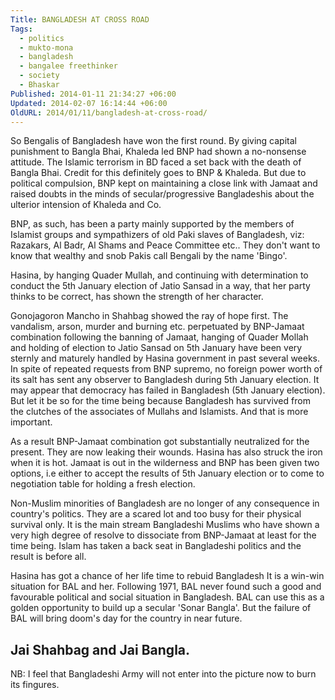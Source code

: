 ```yaml
---
Title: BANGLADESH AT CROSS ROAD
Tags:
  - politics
  - mukto-mona
  - bangladesh
  - bangalee freethinker
  - society
  - Bhaskar
Published: 2014-01-11 21:34:27 +06:00
Updated: 2014-02-07 16:14:44 +06:00
OldURL: 2014/01/11/bangladesh-at-cross-road/
---
```


So Bengalis of Bangladesh have won the first round. By giving capital punishment to Bangla Bhai, Khaleda led BNP had shown a no-nonsense attitude. The Islamic terrorism in BD faced a set back with the death of Bangla Bhai. Credit for this definitely goes to BNP &amp; Khaleda. But due to political compulsion, BNP kept on maintaining a close link with Jamaat and raised doubts in the minds of secular/progressive Bangladeshis about the ulterior intension of Khaleda and Co. 

BNP, as such, has been a party mainly supported by the members of Islamist groups and sympathizers of old Paki slaves of Bangladesh, viz: Razakars, Al Badr, Al Shams and Peace Committee etc.. They don't want to know that wealthy and snob Pakis call Bengali by the name 'Bingo'.

Hasina, by hanging Quader Mullah, and continuing with determination to conduct the 5th January election of Jatio Sansad in a way, that her party thinks to be correct, has shown the strength of her character.

Gonojagoron Mancho in Shahbag showed the ray of hope first. The vandalism, arson, murder and burning etc. perpetuated by BNP-Jamaat combination following the banning of Jamaat, hanging of Quader Mollah and holding of election to Jatio Sansad on 5th January have been very sternly and maturely handled by Hasina government in past several weeks. In spite of repeated requests from BNP supremo, no foreign power worth of its salt has sent any observer to Bangladesh during 5th January election. It may appear that democracy has failed in Bangladesh (5th January election). But let it be so for the time being because Bangladesh has survived from the clutches of the associates of Mullahs and Islamists. And that is more important.

As a result BNP-Jamaat combination got substantially neutralized for the present. They are now leaking their wounds. Hasina has also struck the iron when it is hot. Jamaat is out in the wilderness and BNP has been given two options, i.e either to accept the results of 5th January election or to come to negotiation table for holding a fresh election.

Non-Muslim minorities of Bangladesh are no longer of any consequence in country's politics. They are a scared lot and too busy for their physical survival only. It is the main stream Bangladeshi Muslims who have shown a very high degree of resolve to dissociate from BNP-Jamaat at least for the time being. Islam has taken a back seat in Bangladeshi politics and the result is before all. 

Hasina has got a chance of her life time to rebuid Bangladesh It is a win-win situation for BAL and her. Following 1971, BAL never found such a good and favourable political and social situation in Bangladesh. BAL can use this as a golden opportunity to build up a secular 'Sonar Bangla'. But the failure of BAL will bring doom's day for the country in near future.

Jai Shahbag and Jai Bangla.
---------------------------------
NB: I feel that Bangladeshi Army will not enter into the picture now to burn its fingures. 
